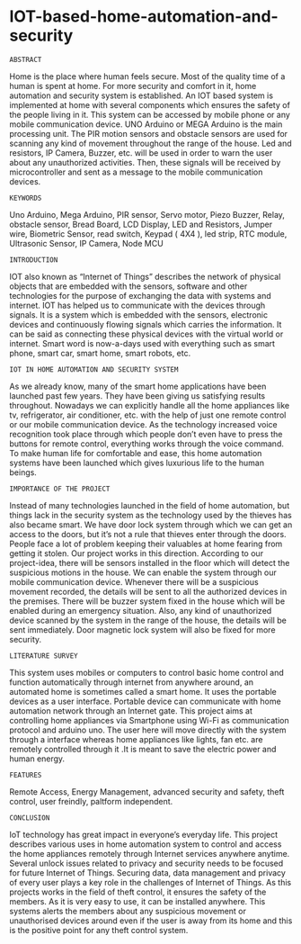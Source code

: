 # IOT-based-home-automation-and-security

    ABSTRACT
Home is the place where human feels secure. Most of the quality time of a human is spent at home. For more security and comfort in it, home automation and security system is established. An IOT based system is implemented at home with several components which ensures the safety of the people living in it. This system can be accessed by mobile phone or any mobile communication device. UNO Arduino or MEGA Arduino is the main processing unit. The PIR motion sensors and obstacle sensors are used for scanning any kind of movement throughout the range of the house. Led and resistors, IP Camera, Buzzer, etc. will be used in order to warn the user about any unauthorized activities. Then, these signals will be received by microcontroller and sent as a message to the mobile communication devices.

    KEYWORDS
Uno Arduino, Mega Arduino, PIR sensor, Servo motor, Piezo Buzzer, Relay, obstacle sensor, Bread Board, LCD Display, LED and Resistors, Jumper wire, Biometric Sensor, read switch, Keypad ( 4X4 ), led strip, RTC module, Ultrasonic Sensor,  IP Camera, Node MCU

    INTRODUCTION
IOT also known as “Internet of Things” describes the network of physical objects that are embedded with the sensors, software and other technologies for the purpose of exchanging the data with systems and internet. IOT has helped us to communicate with the devices through signals. It is a system which is embedded with the sensors, electronic devices and continuously flowing signals which carries the information. It can be said as connecting these physical devices with the virtual world or internet. Smart word is now-a-days used with everything such as smart phone, smart car, smart home, smart robots, etc. 

    IOT IN HOME AUTOMATION AND SECURITY SYSTEM
As we already know, many of the smart home applications have been launched past few years. They have been giving us satisfying results throughout. Nowadays we can explicitly handle all the home appliances like tv, refrigerator, air conditioner, etc. with the help of just one remote control or our mobile communication device. As the technology increased voice recognition took place through which people don’t even have to press the buttons for remote control, everything works through the voice command. To make human life for comfortable and ease, this home automation systems have been launched which gives luxurious life to the human beings.


    IMPORTANCE OF THE PROJECT
Instead of many technologies launched in the field of home automation, but things lack in the security system as the technology used by the thieves has also became smart. We have door lock system through which we can get an access to the doors, but it’s not a rule that thieves enter through the doors. People face a lot of problem keeping their valuables at home fearing from getting it stolen. Our project works in this direction. According to our project-idea, there will be sensors installed in the floor which will detect the suspicious motions in the house. We can enable the system through our mobile communication device. Whenever there will be a suspicious movement recorded, the details will be sent to all the authorized devices in the premises. There will be buzzer system fixed in the house which will be enabled during an emergency situation. Also, any kind of unauthorized device scanned by the system in the range of the house, the details will be sent immediately. Door magnetic lock system will also be fixed for more security.   

    LITERATURE SURVEY

This system uses mobiles or computers to control basic home control and function automatically through internet from anywhere around, an automated home is sometimes called a smart home. It uses the portable devices as a user interface. Portable device can communicate with home automation network through an Internet gate. This project aims at controlling home appliances via Smartphone using Wi-Fi as communication protocol and arduino uno. The user here will move directly with the system through a interface whereas home  appliances like lights, fan etc. are remotely controlled through it .It is meant to save the electric power and human energy.

    FEATURES
Remote Access,
Energy Management,
advanced security and safety,
theft control,
user freindly,
paltform independent.

    CONCLUSION

IoT technology has great impact in everyone’s everyday life. This project describes various  uses in home automation system to control and access the home appliances remotely through Internet services anywhere anytime. Several unlock issues related to privacy and security needs to be focused for future Internet of Things. Securing data, data management and privacy of every user plays a key role in the challenges of Internet of Things. As this projects works in the field of theft control, it ensures the safety of the members. As it is very easy to use, it can be installed anywhere. This systems alerts the members about any suspicious movement or unauthorised devices around even if the user is away from its home and this is the positive point for any theft control system. 

